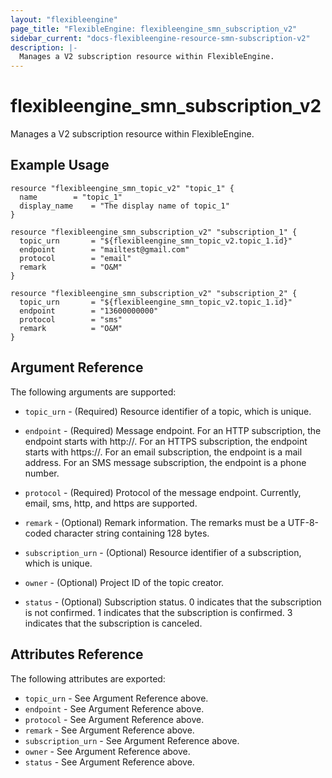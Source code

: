 ```yaml
---
layout: "flexibleengine"
page_title: "FlexibleEngine: flexibleengine_smn_subscription_v2"
sidebar_current: "docs-flexibleengine-resource-smn-subscription-v2"
description: |-
  Manages a V2 subscription resource within FlexibleEngine.
---
```


# flexibleengine\_smn\_subscription\_v2

Manages a V2 subscription resource within FlexibleEngine.

## Example Usage

```hcl
resource "flexibleengine_smn_topic_v2" "topic_1" {
  name		  = "topic_1"
  display_name    = "The display name of topic_1"
}

resource "flexibleengine_smn_subscription_v2" "subscription_1" {
  topic_urn       = "${flexibleengine_smn_topic_v2.topic_1.id}"
  endpoint        = "mailtest@gmail.com"
  protocol        = "email"
  remark          = "O&M"
}

resource "flexibleengine_smn_subscription_v2" "subscription_2" {
  topic_urn       = "${flexibleengine_smn_topic_v2.topic_1.id}"
  endpoint        = "13600000000"
  protocol        = "sms"
  remark          = "O&M"
}
```

## Argument Reference

The following arguments are supported:

* `topic_urn` - (Required) Resource identifier of a topic, which is unique.

* `endpoint` - (Required) Message endpoint.
     For an HTTP subscription, the endpoint starts with http\://.
     For an HTTPS subscription, the endpoint starts with https\://.
     For an email subscription, the endpoint is a mail address.
     For an SMS message subscription, the endpoint is a phone number.

* `protocol` - (Required) Protocol of the message endpoint. Currently, email,
     sms, http, and https are supported.

* `remark` - (Optional) Remark information. The remarks must be a UTF-8-coded
     character string containing 128 bytes.

* `subscription_urn` - (Optional) Resource identifier of a subscription, which
     is unique.

* `owner` - (Optional) Project ID of the topic creator.

* `status` - (Optional) Subscription status.
     0 indicates that the subscription is not confirmed.
     1 indicates that the subscription is confirmed.
     3 indicates that the subscription is canceled.


## Attributes Reference

The following attributes are exported:

* `topic_urn` - See Argument Reference above.
* `endpoint` - See Argument Reference above.
* `protocol` - See Argument Reference above.
* `remark` - See Argument Reference above.
* `subscription_urn` - See Argument Reference above.
* `owner` - See Argument Reference above.
* `status` - See Argument Reference above.
